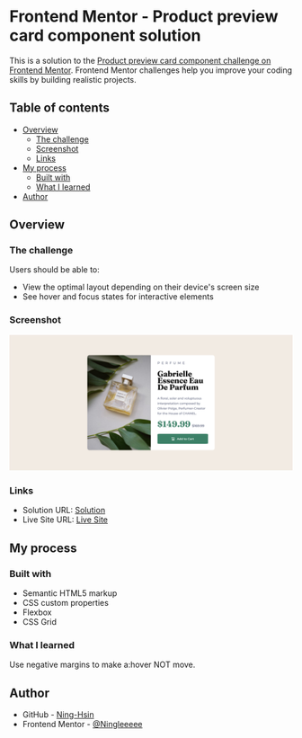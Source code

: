 # Frontend Mentor - Product preview card component solution

This is a solution to the [Product preview card component challenge on Frontend Mentor](https://www.frontendmentor.io/challenges/product-preview-card-component-GO7UmttRfa). Frontend Mentor challenges help you improve your coding skills by building realistic projects.

## Table of contents

- [Overview](#overview)
  - [The challenge](#the-challenge)
  - [Screenshot](#screenshot)
  - [Links](#links)
- [My process](#my-process)
  - [Built with](#built-with)
  - [What I learned](#what-i-learned)
- [Author](#author)

## Overview

### The challenge

Users should be able to:

- View the optimal layout depending on their device's screen size
- See hover and focus states for interactive elements

### Screenshot

![](./images/Screenshot-Product%20preview%20card%20component.png)

### Links

- Solution URL: [Solution](https://your-solution-url.com)
- Live Site URL: [Live Site](https://ningleeeee.github.io/Product-preview-card-component-FrontendMentor/)

## My process

### Built with

- Semantic HTML5 markup
- CSS custom properties
- Flexbox
- CSS Grid

### What I learned

Use negative margins to make a:hover NOT move.

## Author

- GitHub - [Ning-Hsin](https://github.com/Ningleeeee)
- Frontend Mentor - [@Ningleeeee](https://www.frontendmentor.io/profile/Ningleeeee)
